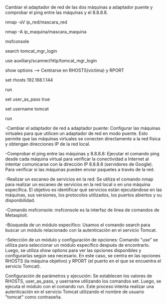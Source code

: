Cambiar el adaptador de red de las dos máquinas a adaptador puente y comprobar el ping entre las
máquinas y el 8.8.8.8.

nmap -sV ip_red/mascara_red

nmap -A ip_maquina/mascara_maquina

msfconsole

search tomcat_mgr_login

use auxiliary/scanner/http/tomcat_mgr_login

show options --> Centrarse en RHOSTS(víctima) y RPORT

set rhosts 192.168.1.144

run

set user_as_pass true

set username tomcat

run


-Cambiar el adaptador de red a adaptador puente:
Configurar las máquinas virtuales para que utilicen un adaptador de red en modo puente. 
Esto permite que las máquinas virtuales se conecten directamente a la red física y obtengan direcciones IP 
de la red local.

-Comprobar el ping entre las máquinas y 8.8.8.8:
Ejecutar el comando ping desde cada máquina virtual para verificar la conectividad a Internet al intentar 
comunicarse con la dirección IP 8.8.8.8 (servidores de Google). Para verificar si las máquinas pueden enviar 
paquetes a través de la red.

-Realizar un escaneo de servicios en la red:
Se utiliza el comando nmap para realizar un escaneo de servicios en la red local o en una máquina específica. 
El objetivo es identificar qué servicios están ejecutándose en las máquinas, sus versiones, los protocolos 
utilizados, los puertos abiertos y su disponibilidad.

-Comando msfconsole:
msfconsole es la interfaz de línea de comandos de Metasploit.

-Búsqueda de un módulo específico:
Usamos el comando search para buscar un módulo relacionado con la autenticación en el servicio Tomcat.

-Selección de un módulo y configuración de opciones:
Comando "use" se utiliza para seleccionar un módulo específico después de encontrarlo. 
Luego, se utiliza show options para ver las opciones disponibles y configurarlas según sea necesario. 
En este caso, se centra en las opciones RHOSTS (la máquina objetivo) y RPORT (el puerto en el que se encuentra 
el servicio Tomcat).

Configuración de parámetros y ejecución:
Se establecen los valores de RHOSTS, user_as_pass, y username utilizando los comandos set. Luego, se ejecuta el 
módulo con el comando run. Este proceso intenta realizar una autenticación en el servicio Tomcat utilizando el 
nombre de usuario "tomcat" como contraseña.
